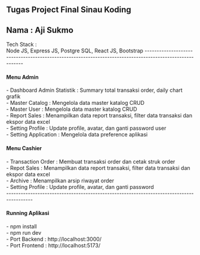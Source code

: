 Tugas Project Final Sinau Koding <br>
----------------------------------------
Nama : Aji Sukmo
---------------------------------------
<div>Tech Stack : <div>Node JS, Express JS, Postgre SQL, React JS, Bootstrap
---------------------------------------------------------------------------------------------------------
<h4> Menu Admin </h4>
<span>- Dashboard Admin Statistik :</span> Summary total transaksi order, daily chart grafik  </div>
<div>- Master Catalog : Mengelola data master katalog CRUD </div>
<div>- Master User : Mengelola data master katalog CRUD </div>
<div>- Report Sales : Menampilkan data report transaksi, filter data transaksi dan ekspor data excel </div>
<div>- Setting Profile : Update profile, avatar, dan ganti password user </div>
<div>- Setting Application : Mengelola data preference aplikasi </div>

<h4>Menu Cashier</h4>
<div> - Transaction Order : Membuat transaksi order dan cetak struk order </div>
<div> - Repot Sales : Menampilkan data report transaksi, filter data transaksi dan ekspor data excel</div>
<div> - Archive : Menampilkan arsip riwayat order  </div>
<div> - Setting Profile : Update profile, avatar, dan ganti password  </div>
-----------------------------------------------------------------------------------------

<h4> Running Aplikasi </h4>
<div> - npm install</div>
<div> - npm run dev</div>
<div> - Port Backend : http://localhost:3000/ </div>
<div> - Port Frontend :  http://localhost:5173/ </div>
